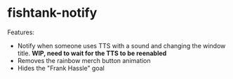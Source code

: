 # fishtank-notify

Features: 

- Notify when someone uses TTS with a sound and changing the window title. **WIP, need to wait for the TTS to be reenabled**
- Removes the rainbow merch button animation
- Hides the "Frank Hassle" goal

